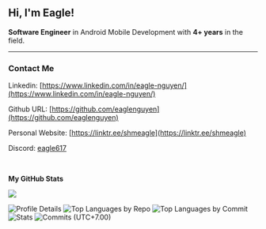 ## Hi, I'm Eagle!

**Software Engineer** in Android Mobile Development with **4+ years** in the field.

---

### Contact Me

Linkedin: [https://www.linkedin.com/in/eagle-nguyen/](https://www.linkedin.com/in/eagle-nguyen/)

Github URL: [https://github.com/eaglenguyen](https://github.com/eaglenguyen)

Personal Website: [https://linktr.ee/shmeagle](https://linktr.ee/shmeagle)

Discord: [eagle617](https://discord.com/users/182185100983795713)

<br>


<b>My GitHub Stats</b>

<a href="http://www.github.com/eaglenguyen"><img src="https://github-readme-streak-stats.herokuapp.com/?user=shreekrishnalamichhane&stroke=ffffff&background=1c1917&ring=0891b2&fire=0891b2&currStreakNum=ffffff&currStreakLabel=0891b2&sideNums=ffffff&sideLabels=ffffff&dates=ffffff&hide_border=true" /></a>


![Profile Details](http://github-profile-summary-cards.vercel.app/api/cards/profile-details?username=eaglenguyen&theme=zenburn)
![Top Languages by Repo](http://github-profile-summary-cards.vercel.app/api/cards/repos-per-language?username=eaglenguyen&theme=zenburn)
![Top Languages by Commit](http://github-profile-summary-cards.vercel.app/api/cards/most-commit-language?username=eaglenguyen&theme=zenburn)
![Stats](http://github-profile-summary-cards.vercel.app/api/cards/stats?username=eaglenguyen&theme=zenburn)
![Commits (UTC+7.00)](http://github-profile-summary-cards.vercel.app/api/cards/productive-time?username=eaglenguyen&theme=zenburn&utcOffset=5.45)



